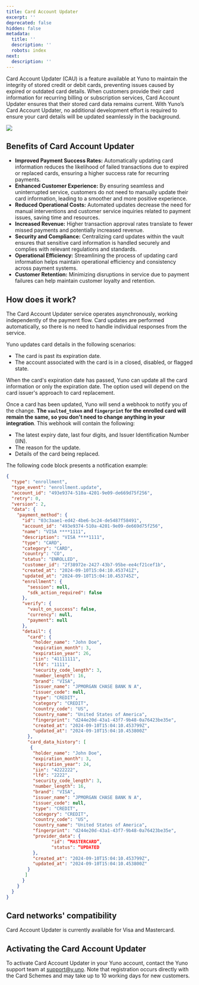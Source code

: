 ```yaml
---
title: Card Account Updater
excerpt: ''
deprecated: false
hidden: false
metadata:
  title: ''
  description: ''
  robots: index
next:
  description: ''
---
```

Card Account Updater (CAU) is a feature available at Yuno to maintain the integrity of stored credit or debit cards, preventing issues caused by expired or outdated card details. When customers provide their card information for recurring billing or subscription services, Card Account Updater ensures that their stored card data remains current. With Yuno’s Card Account Updater, no additional development effort is required to ensure your card details will be updated seamlessly in the background.

![](https://files.readme.io/56a99306e4991180fe968be6ef7c34c035ede94ec07f623a12d3a24edbdeea46-YunoCardAccount_Updater.png)

## Benefits of Card Account Updater

- **Improved Payment Success Rates:** Automatically updating card information reduces the likelihood of failed transactions due to expired or replaced cards, ensuring a higher success rate for recurring payments.
- **Enhanced Customer Experience:** By ensuring seamless and uninterrupted service, customers do not need to manually update their card information, leading to a smoother and more positive experience.
- **Reduced Operational Costs:** Automated updates decrease the need for manual interventions and customer service inquiries related to payment issues, saving time and resources.
- **Increased Revenue:** Higher transaction approval rates translate to fewer missed payments and potentially increased revenue.
- **Security and Compliance:** Centralizing card updates within the vault ensures that sensitive card information is handled securely and complies with relevant regulations and standards.
- **Operational Efficiency:** Streamlining the process of updating card information helps maintain operational efficiency and consistency across payment systems.
- **Customer Retention:** Minimizing disruptions in service due to payment failures can help maintain customer loyalty and retention.

## How does it work?

The Card Account Updater service operates asynchronously, working independently of the payment flow. Card updates are performed automatically, so there is no need to handle individual responses from the service.

Yuno updates card details in the following scenarios:

- The card is past its expiration date.
- The account associated with the card is in a closed, disabled, or flagged state.

When the card's expiration date has passed, Yuno can update all the card information or only the expiration date. The option used will depend on the card issuer's approach to card replacement.

Once a card has been updated, Yuno will send a webhook to notify you of the change. **The `vaulted_token` and `fingerprint` for the enrolled card will remain the same, so you don't need to change anything in your integration**. This webhook will contain the following:

- The latest expiry date, last four digits, and Issuer Identification Number (IIN).
- The reason for the update.
- Details of the card being replaced.

The following code block presents a notification example:

```json
{
  "type": "enrollment",
  "type_event": "enrollment.update",
  "account_id": "493e9374-510a-4201-9e09-de669d75f256",
  "retry": 0,
  "version": 2,
  "data": {
    "payment_method": {
      "id": "03c3aae1-ed42-4be6-bc24-de5487f58491",
      "account_id": "493e9374-510a-4201-9e09-de669d75f256",
      "name": "VISA ****1111",
      "description": "VISA ****1111",
      "type": "CARD",
      "category": "CARD",
      "country": "CO",
      "status": "ENROLLED",
      "customer_id": "2f38972e-2427-43b7-95be-ee4cf21cef1b",
      "created_at": "2024-09-10T15:04:10.453741Z",
      "updated_at": "2024-09-10T15:04:10.453745Z",
      "enrollment": {
        "session": null,
        "sdk_action_required": false
      },
      "verify": {
        "vault_on_success": false,
        "currency": null,
        "payment": null
      },
      "detail": {
        "card": {
          "holder_name": "John Doe",
          "expiration_month": 3,
          "expiration_year": 26,
          "iin": "41111111",
          "lfd": "1111",
          "security_code_length": 3,
          "number_length": 16,
          "brand": "VISA",
          "issuer_name": "JPMORGAN CHASE BANK N A",
          "issuer_code": null,
          "type": "CREDIT",
          "category": "CREDIT",
          "country_code": "US",
          "country_name": "United States of America",
          "fingerprint": "d244e20d-43a1-43f7-9b48-0a76423be35e",
          "created_at": "2024-09-10T15:04:10.453799Z",
          "updated_at": "2024-09-10T15:04:10.453800Z"
        },
        "card_data_history": [
         {
          "holder_name": "John Doe",
          "expiration_month": 3,
          "expiration_year": 24,
          "iin": "4222222",
          "lfd": "2222",
          "security_code_length": 3,
          "number_length": 16,
          "brand": "VISA",
          "issuer_name": "JPMORGAN CHASE BANK N A",
          "issuer_code": null,
          "type": "CREDIT",
          "category": "CREDIT",
          "country_code": "US",
          "country_name": "United States of America",
          "fingerprint": "d244e20d-43a1-43f7-9b48-0a76423be35e",
          "provider_data": {
                 "id": “MASTERCARD”,
                 "status": “UPDATED
          },
          "created_at": "2024-09-10T15:04:10.453799Z",
          "updated_at": "2024-09-10T15:04:10.453800Z"
        }
       ]
      }
    }
  }
}

```

## Card networks' compatibility

Card Account Updater is currently available for Visa and Mastercard.

## Activating the Card Account Updater

To activate Card Account Updater in your Yuno account, contact the Yuno support team at [support@y.uno](mailto:support@y.uno). Note that registration occurs directly with the Card Schemes and may take up to 10 working days for new customers.